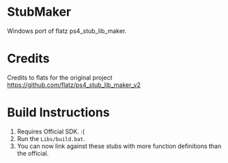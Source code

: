 # StubMaker
Windows port of flatz ps4_stub_lib_maker.

# Credits
Credits to flats for the original project https://github.com/flatz/ps4_stub_lib_maker_v2 

# Build Instructions

1. Requires Official SDK. :(
2. Run the ``Libs/build.bat``.
3. You can now link against these stubs with more function definitions than the official.
